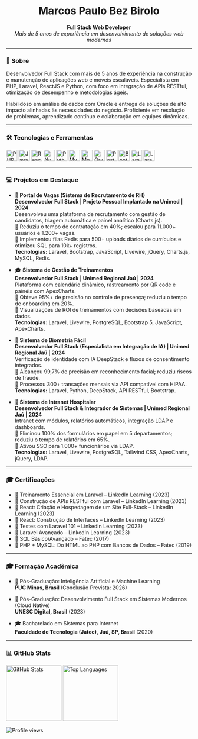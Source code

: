 <h1 align="center">Marcos Paulo Bez Birolo</h1>

<p align="center">
  <b>Full Stack Web Developer</b><br>
  <i>Mais de 5 anos de experiência em desenvolvimento de soluções web modernas</i>
</p>

---

### 🚀 Sobre

Desenvolvedor Full Stack com mais de 5 anos de experiência na construção e manutenção de aplicações web e móveis escaláveis. Especialista em PHP, Laravel, ReactJS e Python, com foco em integração de APIs RESTful, otimização de desempenho e metodologias ágeis.

Habilidoso em análise de dados com Oracle e entrega de soluções de alto impacto alinhadas às necessidades do negócio. Proficiente em resolução de problemas, aprendizado contínuo e colaboração em equipes dinâmicas.

---


### 🛠️ Tecnologias e Ferramentas

<p align="left">
  <img src="https://cdn.jsdelivr.net/gh/devicons/devicon/icons/php/php-original.svg" height="30" alt="PHP"/>
  <img src="https://cdn.jsdelivr.net/gh/devicons/devicon/icons/javascript/javascript-original.svg" height="30" alt="JavaScript"/>
  <img src="https://cdn.jsdelivr.net/gh/devicons/devicon/icons/react/react-original.svg" height="30" alt="ReactJS"/>
  <img src="https://cdn.jsdelivr.net/gh/devicons/devicon/icons/nodejs/nodejs-original.svg" height="30" alt="NodeJS"/>
  <img src="https://cdn.jsdelivr.net/gh/devicons/devicon/icons/python/python-original.svg" height="30" alt="Python"/>
  <img src="https://cdn.jsdelivr.net/gh/devicons/devicon/icons/mysql/mysql-original.svg" height="30" alt="MySQL"/>
  <img src="https://cdn.jsdelivr.net/gh/devicons/devicon/icons/mongodb/mongodb-original.svg" height="30" alt="MongoDB"/>
  <img src="https://cdn.jsdelivr.net/gh/devicons/devicon/icons/oracle/oracle-original.svg" height="30" alt="Oracle"/>
  <img src="https://cdn.jsdelivr.net/gh/devicons/devicon/icons/postgresql/postgresql-original.svg" height="30" alt="PostgreSQL"/>
  <img src="https://cdn.jsdelivr.net/gh/devicons/devicon/icons/bootstrap/bootstrap-original.svg" height="30" alt="Bootstrap"/>
  <img src="https://cdn.jsdelivr.net/gh/devicons/devicon/icons/laravel/laravel-original.svg" height="30" alt="Laravel"/>
  <img src="https://cdn.jsdelivr.net/gh/devicons/devicon/icons/tailwindcss/tailwindcss-original" height="30" alt="Laravel"/>
</p>


---

### 💻 Projetos em Destaque

- 🧩 **Portal de Vagas (Sistema de Recrutamento de RH)**  
  **Desenvolvedor Full Stack | Projeto Pessoal Implantado na Unimed | 2024**  
  Desenvolveu uma plataforma de recrutamento com gestão de candidatos, triagem automática e painel analítico (Charts.js).  
  🔹 Reduziu o tempo de contratação em 40%; escalou para 11.000+ usuários e 1.200+ vagas.  
  🔹 Implementou filas Redis para 500+ uploads diários de currículos e otimizou SQL para 10k+ registros.  
  **Tecnologias:** Laravel, Bootstrap, JavaScript, Livewire, jQuery, Charts.js, MySQL, Redis.

- 🎓 **Sistema de Gestão de Treinamentos**  
  **Desenvolvedor Full Stack | Unimed Regional Jaú | 2024**  
  Plataforma com calendário dinâmico, rastreamento por QR code e painéis com ApexCharts.  
  🔹 Obteve 95%+ de precisão no controle de presença; reduziu o tempo de onboarding em 20%.  
  🔹 Visualizações de ROI de treinamentos com decisões baseadas em dados.  
  **Tecnologias:** Laravel, Livewire, PostgreSQL, Bootstrap 5, JavaScript, ApexCharts.

- 🧠 **Sistema de Biometria Fácil**  
  **Desenvolvedor Full Stack (Especialista em Integração de IA) | Unimed Regional Jaú | 2024**  
  Verificação de identidade com IA DeepStack e fluxos de consentimento integrados.  
  🔹 Alcançou 99,7% de precisão em reconhecimento facial; reduziu riscos de fraude.  
  🔹 Processou 300+ transações mensais via API compatível com HIPAA.  
  **Tecnologias:** Laravel, Python, DeepStack, API RESTful, Bootstrap.

- 🏥 **Sistema de Intranet Hospitalar**  
  **Desenvolvedor Full Stack & Integrador de Sistemas | Unimed Regional Jaú | 2024**  
  Intranet com módulos, relatórios automáticos, integração LDAP e dashboards.  
  🔹 Eliminou 100% dos formulários em papel em 5 departamentos; reduziu o tempo de relatórios em 65%.  
  🔹 Ativou SSO para 1.000+ funcionários via LDAP.  
  **Tecnologias:** Laravel, Livewire, PostgreSQL, Tailwind CSS, ApexCharts, jQuery, LDAP.

---

### 🎓 Certificações

- 🏅 Treinamento Essencial em Laravel – LinkedIn Learning (2023)  
- 🏅 Construção de APIs RESTful com Laravel – LinkedIn Learning (2023)  
- 🏅 React: Criação e Hospedagem de um Site Full-Stack – LinkedIn Learning (2023)  
- 🏅 React: Construção de Interfaces – LinkedIn Learning (2023)  
- 🏅 Testes com Laravel 101 – LinkedIn Learning (2023)  
- 🏅 Laravel Avançado – LinkedIn Learning (2023)  
- 🏅 SQL Básico/Avançado – Fatec (2017)  
- 🏅 PHP + MySQL: Do HTML ao PHP com Bancos de Dados – Fatec (2019)

---

### 🎓 Formação Acadêmica

- 📘 Pós-Graduação: Inteligência Artificial e Machine Learning  
  **PUC Minas, Brasil** (Conclusão Prevista: 2026)

- 📘 Pós-Graduação: Desenvolvimento Full Stack em Sistemas Modernos (Cloud Native)  
  **UNESC Digital, Brasil** (2023)

- 🎓 Bacharelado em Sistemas para Internet  
  **Faculdade de Tecnologia (Jatec), Jaú, SP, Brasil** (2020)

---

### 📊 GitHub Stats

<p align="left">
  <img src="https://github-readme-stats.vercel.app/api?username=marcospaulobez&show_icons=true&theme=default" alt="GitHub Stats" height="150"/>
  <img src="https://github-readme-stats.vercel.app/api/top-langs/?username=marcospaulobez&layout=compact&theme=default" alt="Top Languages" height="150"/>
</p>

<p align="left">
  <img src="https://komarev.com/ghpvc/?username=marcospaulobez&color=blue" alt="Profile views"/>
</p>
